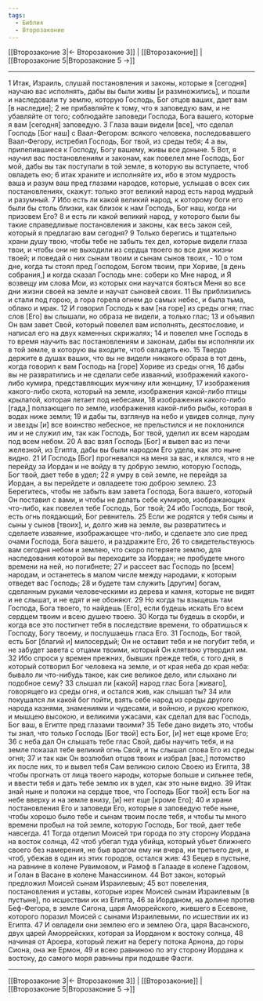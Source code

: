 ```yaml
---
tags:
  - Библия
  - Второзаконие
---
```

[[Второзаконие 3|← Второзаконие 3]] | [[Второзаконие]] | [[Второзаконие 5|Второзаконие 5 →]]

---
1 Итак, Израиль, слушай постановления и законы, которые я [сегодня] научаю вас исполнять, дабы вы были живы [и размножились], и пошли и наследовали ту землю, которую Господь, Бог отцов ваших, дает вам [в наследие];
2 не прибавляйте к тому, что я заповедую вам, и не убавляйте от того; соблюдайте заповеди Господа, Бога вашего, которые я вам [сегодня] заповедую.
3 Глаза ваши видели [все], что сделал Господь [Бог наш] с Ваал-Фегором: всякого человека, последовавшего Ваал-Фегору, истребил Господь, Бог твой, из среды тебя;
4 а вы, прилепившиеся к Господу, Богу вашему, живы все доныне.
5 Вот, я научил вас постановлениям и законам, как повелел мне Господь, Бог мой, дабы вы так поступали в той земле, в которую вы вступаете, чтоб овладеть ею;
6 итак храните и исполняйте их, ибо в этом мудрость ваша и разум ваш пред глазами народов, которые, услышав о всех сих постановлениях, скажут: только этот великий народ есть народ мудрый и разумный.
7 Ибо есть ли какой великий народ, к которому боги его были бы столь близки, как близок к нам Господь, Бог наш, когда ни призовем Его?
8 и есть ли какой великий народ, у которого были бы такие справедливые постановления и законы, как весь закон сей, который я предлагаю вам сегодня?
9 Только берегись и тщательно храни душу твою, чтобы тебе не забыть тех дел, которые видели глаза твои, и чтобы они не выходили из сердца твоего во все дни жизни твоей; и поведай о них сынам твоим и сынам сынов твоих, -
10 о том дне, когда ты стоял пред Господом, Богом твоим, при Хориве, [в день собрания,] и когда сказал Господь мне: собери ко Мне народ, и Я возвещу им слова Мои, из которых они научатся бояться Меня во все дни жизни своей на земле и научат сыновей своих.
11 Вы приблизились и стали под горою, а гора горела огнем до самых небес, и была тьма, облако и мрак.
12 И говорил Господь к вам [на горе] из среды огня; глас слов [Его] вы слышали, но образа не видели, а только глас;
13 и объявил Он вам завет Свой, который повелел вам исполнять, десятословие, и написал его на двух каменных скрижалях;
14 и повелел мне Господь в то время научить вас постановлениям и законам, дабы вы исполняли их в той земле, в которую вы входите, чтоб овладеть ею.
15 Твердо держите в душах ваших, что вы не видели никакого образа в тот день, когда говорил к вам Господь на [горе] Хориве из среды огня,
16 дабы вы не развратились и не сделали себе изваяний, изображений какого-либо кумира, представляющих мужчину или женщину,
17 изображения какого-либо скота, который на земле, изображения какой-либо птицы крылатой, которая летает под небесами,
18 изображения какого-либо [гада,] ползающего по земле, изображения какой-либо рыбы, которая в водах ниже земли;
19 и дабы ты, взглянув на небо и увидев солнце, луну и звезды [и] все воинство небесное, не прельстился и не поклонился им и не служил им, так как Господь, Бог твой, уделил их всем народам под всем небом.
20 А вас взял Господь [Бог] и вывел вас из печи железной, из Египта, дабы вы были народом Его удела, как это ныне видно.
21 И Господь [Бог] прогневался на меня за вас, и клялся, что я не перейду за Иордан и не войду в ту добрую землю, которую Господь, Бог твой, дает тебе в удел;
22 я умру в сей земле, не перейдя за Иордан, а вы перейдете и овладеете тою доброю землею.
23 Берегитесь, чтобы не забыть вам завета Господа, Бога вашего, который Он поставил с вами, и чтобы не делать себе кумиров, изображающих что-либо, как повелел тебе Господь, Бог твой;
24 ибо Господь, Бог твой, есть огнь поядающий, Бог ревнитель.
25 Если же родятся у тебя сыны и сыны у сынов [твоих], и, долго жив на земле, вы развратитесь и сделаете изваяние, изображающее что-либо, и сделаете зло сие пред очами Господа, Бога вашего, и раздражите Его,
26 то свидетельствуюсь вам сегодня небом и землею, что скоро потеряете землю, для наследования которой вы переходите за Иордан; не пробудете много времени на ней, но погибнете;
27 и рассеет вас Господь по [всем] народам, и останетесь в малом числе между народами, к которым отведет вас Господь;
28 и будете там служить [другим] богам, сделанным руками человеческими из дерева и камня, которые не видят и не слышат, и не едят и не обоняют.
29 Но когда ты взыщешь там Господа, Бога твоего, то найдешь [Его], если будешь искать Его всем сердцем твоим и всею душею твоею.
30 Когда ты будешь в скорби, и когда все это постигнет тебя в последствие времени, то обратишься к Господу, Богу твоему, и послушаешь гласа Его.
31 Господь, Бог твой, есть Бог [благий и] милосердый; Он не оставит тебя и не погубит тебя, и не забудет завета с отцами твоими, который Он клятвою утвердил им.
32 Ибо спроси у времен прежних, бывших прежде тебя, с того дня, в который сотворил Бог человека на земле, и от края неба до края неба: бывало ли что-нибудь такое, как сие великое дело, или слыхано ли подобное сему?
33 слышал ли [какой] народ глас Бога [живаго], говорящего из среды огня, и остался жив, как слышал ты?
34 или покушался ли какой бог пойти, взять себе народ из среды другого народа казнями, знамениями и чудесами, и войною, и рукою крепкою, и мышцею высокою, и великими ужасами, как сделал для вас Господь, Бог ваш, в Египте пред глазами твоими?
35 Тебе дано видеть это, чтобы ты знал, что только Господь [Бог твой] есть Бог, [и] нет еще кроме Его;
36 с неба дал Он слышать тебе глас Свой, дабы научить тебя, и на земле показал тебе великий огнь Свой, и ты слышал слова Его из среды огня;
37 и так как Он возлюбил отцов твоих и избрал [вас,] потомство их после них, то и вывел тебя Сам великою силою Своею из Египта,
38 чтобы прогнать от лица твоего народы, которые больше и сильнее тебя, и ввести тебя и дать тебе землю их в удел, как это ныне видно.
39 Итак знай ныне и положи на сердце твое, что Господь [Бог твой] есть Бог на небе вверху и на земле внизу, [и] нет еще [кроме Его];
40 и храни постановления Его и заповеди Его, которые я заповедую тебе ныне, чтобы хорошо было тебе и сынам твоим после тебя, и чтобы ты много времени пробыл на той земле, которую Господь, Бог твой, дает тебе навсегда.
41 Тогда отделил Моисей три города по эту сторону Иордана на восток солнца,
42 чтоб убегал туда убийца, который убьет ближнего своего без намерения, не быв врагом ему ни вчера, ни третьего дня, и чтоб, убежав в один из этих городов, остался жив:
43 Бецер в пустыне, на равнине в колене Рувимовом, и Рамоф в Галааде в колене Гадовом, и Голан в Васане в колене Манассиином.
44 Вот закон, который предложил Моисей сынам Израилевым;
45 вот повеления, постановления и уставы, которые изрек Моисей сынам Израилевым [в пустыне], по исшествии их из Египта,
46 за Иорданом, на долине против Беф-Фегора, в земле Сигона, царя Аморрейского, жившего в Есевоне, которого поразил Моисей с сынами Израилевыми, по исшествии их из Египта.
47 И овладели они землею его и землею Ога, царя Васанского, двух царей Аморрейских, которая за Иорданом к востоку солнца,
48 начиная от Ароера, который лежит на берегу потока Арнона, до горы Сиона, она же Ермон,
49 и всею равниною по эту сторону Иордана к востоку, до самого моря равнины при подошве Фасги.

---
[[Второзаконие 3|← Второзаконие 3]] | [[Второзаконие]] | [[Второзаконие 5|Второзаконие 5 →]]